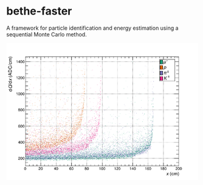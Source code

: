 # bethe-faster

A framework for particle identification and energy estimation using a sequential Monte Carlo method.

![dQ/dx distributions](images/dQdx.png)
